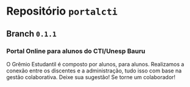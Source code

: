 # Repositório ```portalcti```
## Branch ```0.1.1```
### Portal Online para alunos do CTI/Unesp Bauru
O Grêmio Estudantil é composto por alunos, para alunos. Realizamos a conexão entre os discentes e a administração, tudo isso com base na gestão colaborativa. Deixe sua sugestão! Se torne um colaborador!
